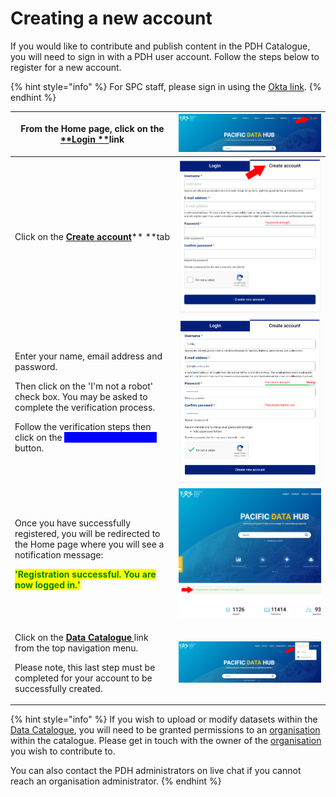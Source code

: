 # Creating a new account

If you would like to contribute and publish content in the PDH Catalogue, you will need to sign in with a PDH user account.  Follow the steps below to register for a new account.

{% hint style="info" %}
For SPC staff, please sign in using the [Okta link](https://pacificdata.org/saml/drupal\_login/spc\_okta).
{% endhint %}

| From the Home page, click on the [**Login **](https://pacificdata.org/user/login)link                                                                                                                                                                                                                                                    | ![](<../../.gitbook/assets/image (101) (1).png>) |
| ---------------------------------------------------------------------------------------------------------------------------------------------------------------------------------------------------------------------------------------------------------------------------------------------------------------------------------------- | ------------------------------------------------ |
| Click on the [**Create account**](https://pacificdata/org/user/register)** **tab                                                                                                                                                                                                                                                         | ![](<../../.gitbook/assets/image (99) (1).png>)  |
| <p>Enter your name, email address and password.</p><p></p><p>Then click on the 'I'm not a robot' check box. You may be asked to complete the verification process.</p><p></p><p>Follow the verification steps then click on the <mark style="color:blue;background-color:blue;"><strong>'Create new account'</strong> </mark>button.</p> | ![](<../../.gitbook/assets/image (103).png>)     |
| <p>Once you have successfully registered, you will be redirected to the Home page where you will see a notification message:</p><p><mark style="color:green;"><strong></strong></mark></p><p><mark style="color:green;background-color:yellow;"><strong>'Registration successful. You are now logged in.'</strong></mark></p>            | ![](<../../.gitbook/assets/image (98).png>)      |
| <p>Click on the <a href="https://pacificdata.org/data"><strong>Data Catalogue </strong></a>link from the top navigation menu.</p><p></p><p>Please note, this last step must be completed for your account to be successfully created.</p>                                                                                                | ![](<../../.gitbook/assets/image (99).png>)      |



{% hint style="info" %}
If you wish to upload or modify datasets within the [Data Catalogue](https://pacificdata.org/data), you will need to be granted permissions to an [organisation](https://pacificdata.org/data/organization) within the catalogue. Please get in touch with the owner of the [organisation ](https://pacificdata.org/data/organization)you wish to contribute to.

You can also contact the PDH administrators on live chat if you cannot reach an organisation administrator.
{% endhint %}
